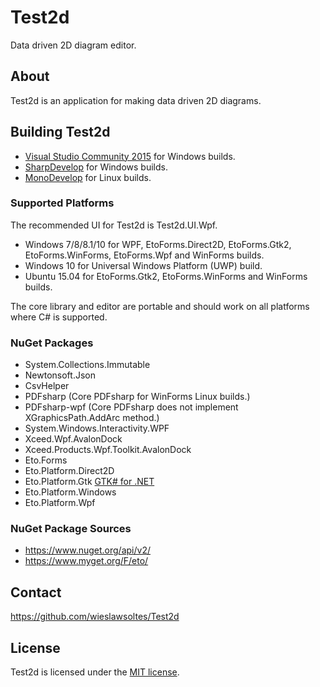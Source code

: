 # Test2d

Data driven 2D diagram editor.

## About

Test2d is an application for making data driven 2D diagrams.

## Building Test2d

* [Visual Studio Community 2015](https://www.visualstudio.com/en-us/products/visual-studio-community-vs.aspx) for Windows builds.
* [SharpDevelop](http://www.icsharpcode.net/OpenSource/SD/Download/#SharpDevelop5x) for Windows builds.
* [MonoDevelop](http://www.monodevelop.com/) for Linux builds.

### Supported Platforms

The recommended UI for Test2d is Test2d.UI.Wpf.

* Windows 7/8/8.1/10 for WPF, EtoForms.Direct2D, EtoForms.Gtk2, EtoForms.WinForms, EtoForms.Wpf and WinForms builds.
* Windows 10 for Universal Windows Platform (UWP) build.
* Ubuntu 15.04 for EtoForms.Gtk2, EtoForms.WinForms and WinForms builds.

The core library and editor are portable and should work on all platforms where C# is supported.

### NuGet Packages

* System.Collections.Immutable
* Newtonsoft.Json
* CsvHelper
* PDFsharp (Core PDFsharp for WinForms Linux builds.)
* PDFsharp-wpf (Core PDFsharp does not implement XGraphicsPath.AddArc method.)
* System.Windows.Interactivity.WPF
* Xceed.Wpf.AvalonDock
* Xceed.Products.Wpf.Toolkit.AvalonDock
* Eto.Forms
* Eto.Platform.Direct2D
* Eto.Platform.Gtk [GTK# for .NET](http://www.mono-project.com/download/#download-win)
* Eto.Platform.Windows
* Eto.Platform.Wpf

### NuGet Package Sources

* https://www.nuget.org/api/v2/
* https://www.myget.org/F/eto/

## Contact

https://github.com/wieslawsoltes/Test2d

## License

Test2d is licensed under the [MIT license](LICENSE.TXT).
